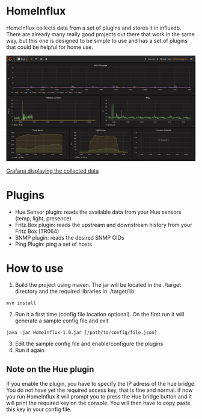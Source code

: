# HomeInflux
HomeInflux collects data from a set of plugins and stores it in influxdb. There are already many really good projects out there that work in the same way, but this one is designed to be simple to use and has a set of plugins that could be helpful for home use. 

![Grafana displaying the collected data](./docs/grafana-tumb.png?raw=true)

[Grafana displaying the collected data](./docs/grafana.png?raw=true)

# Plugins

* Hue Sensor plugin: reads the available data from your Hue sensors (temp, light, presence)
* Fritz.Box plugin: reads the upstream and downstream history from your Fritz Box (TR064)
* SNMP plugin: reads the desired SNMP OIDs
* Ping Plugin: ping a set of hosts

# How to use

1. Build the project using maven. The jar will be located in the ./target directory and the required libraries in ./target/lib
```
mvn install
```
2. Run it a first time (config file location optional). On the first run it will generate a sample config file and exit
```
java -jar HomeInflux-1.0.jar [/path/to/config/file.json]
```
3. Edit the sample config file and enable/configure the plugins
4. Run it again

## Note on the Hue plugin
If you enable the plugin, you have to specify the IP adress of the hue bridge. You do not have yet the required access key, 
that is fine and normal. if now you run HomeInflux it will prompt you to press the Hue bridge button and it will print the required 
key on the console. You will then have to copy paste this key in your config file.
